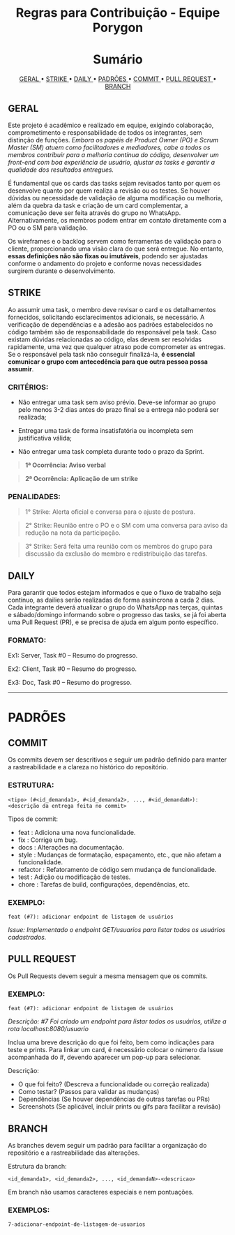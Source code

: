 <h1 align="center">Regras para Contribuição - Equipe Porygon</h1>

<h1 align="center">Sumário</h1>

<p align="center">
  <a href ="#geral"> GERAL </a>  •
  <a href ="#strike"> STRIKE </a>  •
  <a href ="#daily"> DAILY </a>  •
  <a href="#padrões"> PADRÕES </a> •
  <a href="#commit"> COMMIT </a> •
  <a href ="#pull-request"> PULL REQUEST </a>  •
  <a href ="#branch"> BRANCH </a>
</p>

## GERAL
Este projeto é acadêmico e realizado em equipe, exigindo colaboração, comprometimento e responsabilidade de todos os integrantes, sem distinção de funções. *Embora os papéis de Product Owner (PO) e Scrum Master (SM) atuem como facilitadores e mediadores, cabe a todos os membros contribuir para a melhoria contínua do código, desenvolver um front-end com boa experiência de usuário, ajustar as tasks e garantir a qualidade dos resultados entregues.*

É fundamental que os cards das tasks sejam revisados tanto por quem os desenvolve quanto por quem realiza a revisão ou os testes. Se houver dúvidas ou necessidade de validação de alguma modificação ou melhoria, além da quebra da task e criação de um card complementar, a comunicação deve ser feita através do grupo no WhatsApp. Alternativamente, os membros podem entrar em contato diretamente com a PO ou o SM para validação.

Os wireframes e o backlog servem como ferramentas de validação para o cliente, proporcionando uma visão clara do que será entregue. No entanto, **essas definições não são fixas ou imutáveis**, podendo ser ajustadas conforme o andamento do projeto e conforme novas necessidades surgirem durante o desenvolvimento.

## STRIKE
Ao assumir uma task, o membro deve revisar o card e os detalhamentos fornecidos, solicitando esclarecimentos adicionais, se necessário. A verificação de dependências e a adesão aos padrões estabelecidos no código também são de responsabilidade do responsável pela task. Caso existam dúvidas relacionadas ao código, elas devem ser resolvidas rapidamente, uma vez que qualquer atraso pode comprometer as entregas. Se o responsável pela task não conseguir finalizá-la, **é essencial comunicar o grupo com antecedência para que outra pessoa possa assumir**.

### CRITÉRIOS:
 * Não entregar uma task sem aviso prévio. Deve-se informar ao grupo pelo menos 3-2 dias antes do prazo final se a entrega não poderá ser realizada;

 * Entregar uma task de forma insatisfatória ou incompleta sem justificativa válida;

* Não entregar uma task completa durante todo o prazo da Sprint.

> **1ª Ocorrência: Aviso verbal**

> **2ª Ocorrência: Aplicação de um strike**

### PENALIDADES:
>1° Strike: Alerta oficial e conversa para o ajuste de postura.

>2° Strike: Reunião entre o PO e o SM com uma conversa para aviso da redução na nota da participação.

>3° Strike: Será feita uma reunião com os membros do grupo para discussão da exclusão do membro e redistribuição das tarefas.

## DAILY
Para garantir que todos estejam informados e que o fluxo de trabalho seja contínuo, as dailies serão realizadas de forma assíncrona a cada 2 dias. Cada integrante deverá atualizar o grupo do WhatsApp nas terças, quintas e sábado/domingo informando sobre o progresso das tasks, se já foi aberta uma Pull Request (PR), e se precisa de ajuda em algum ponto específico.

### FORMATO:

Ex1: Server, Task #0 – Resumo do progresso.

Ex2: Client, Task #0 – Resumo do progresso.

Ex3: Doc, Task #0 – Resumo do progresso.

---

# PADRÕES

## COMMIT

Os commits devem ser descritivos e seguir um padrão definido para manter a rastreabilidade e a clareza no histórico do repositório.

### ESTRUTURA:

`<tipo> (#<id_demanda1>, #<id_demanda2>, ..., #<id_demandaN>): <descrição da entrega feita no commit>`

Tipos de commit:

* feat  : Adiciona uma nova funcionalidade. 
* fix  : Corrige um bug. 
* docs  : Alterações na documentação. 
* style  : Mudanças de formatação, espaçamento, etc.,  que não afetam a funcionalidade. 
* refactor  : Refatoramento de código sem mudança de funcionalidade. 
* test  : Adição ou modificação de testes. 
* chore  : Tarefas de build, configurações, dependências,  etc. 

### EXEMPLO: 

`feat (#7): adicionar endpoint de listagem de usuários`

_Issue: Implementado o endpoint GET/usuarios para listar todos os usuários cadastrados._

## PULL REQUEST

Os Pull Requests devem seguir a mesma mensagem que os commits. 

### EXEMPLO: 

`feat (#7): adicionar endpoint de listagem de usuários` 

_Descrição: #7 Foi criado um endpoint para listar todos os usuários, utilize a rota localhost:8080/usuario_

Inclua uma breve descrição do que foi feito, bem como indicações para teste e prints. Para linkar um card, é necessário colocar o número da Issue acompanhada do #, devendo aparecer um pop-up para selecionar. 

Descrição:

* O que foi feito?  (Descreva a funcionalidade ou correção  realizada) 
* Como testar?  (Passos para validar as mudanças) 
* Dependências  (Se houver dependências de outras tarefas ou PRs) 
* Screenshots  (Se aplicável, incluir prints ou gifs para facilitar a revisão) 

## BRANCH

As branches devem seguir um padrão para facilitar a organização do repositório e a 
rastreabilidade das alterações.

Estrutura da branch: 

`<id_demanda1>, <id_demanda2>, ..., <id_demandaN>-<descricao>`

Em branch não usamos caracteres especiais e nem pontuações.
  
### EXEMPLOS:

`7-adicionar-endpoint-de-listagem-de-usuarios`